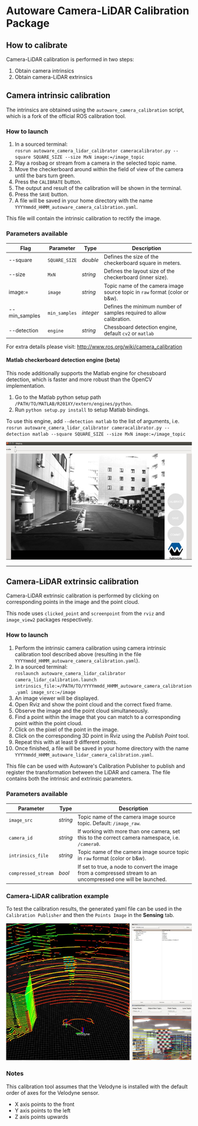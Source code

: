 # Autoware Camera-LiDAR Calibration Package

## How to calibrate

Camera-LiDAR calibration is performed in two steps:
1. Obtain camera intrinsics
1. Obtain camera-LiDAR extrinsics

## Camera intrinsic calibration

The intrinsics are obtained using the `autoware_camera_calibration` script, which is a fork of the official ROS calibration tool.

### How to launch
1. In a sourced terminal:\
`rosrun autoware_camera_lidar_calibrator cameracalibrator.py --square SQUARE_SIZE --size MxN image:=/image_topic`
1. Play a rosbag or stream from a camera in the selected topic name.
1. Move the checkerboard around within the field of view of the camera until the bars turn green.
1. Press the `CALIBRATE` button.
1. The output and result of the calibration will be shown in the terminal.
1. Press the `SAVE` button.
1. A file will be saved in your home directory with the name `YYYYmmdd_HHMM_autoware_camera_calibration.yaml`.

This file will contain the intrinsic calibration to rectify the image.

### Parameters available

Flag| Parameter| Type| Description|
-----|----------|-----|--------
--square|`SQUARE_SIZE`|*double* |Defines the size of the checkerboard square in meters.|
--size|`MxN`|*string* |Defines the layout size of the checkerboard (inner size).|
image:=|`image`|*string* |Topic name of the camera image source topic in `raw` format (color or b&w).|
--min_samples|`min_samples`|*integer* |Defines the minimum number of samples required to allow calibration.|
--detection|`engine`|*string*|Chessboard detection engine, default `cv2` or `matlab` |
For extra details please visit: http://www.ros.org/wiki/camera_calibration

#### Matlab checkerboard detection engine (beta)

This node additionally supports the Matlab engine for chessboard detection, which is faster and more robust than the OpenCV implementation.

1. Go to the Matlab python setup path `/PATH/TO/MATLAB/R201XY/extern/engines/python`.
1. Run `python setup.py install` to setup Matlab bindings.

To use this engine, add `--detection matlab` to the list of arguments, i.e.\
`rosrun autoware_camera_lidar_calibrator cameracalibrator.py --detection matlab --square SQUARE_SIZE --size MxN image:=/image_topic`

![Calibration](docs/camera_calibration.jpg "Autoware camera calibration")

---

## Camera-LiDAR extrinsic calibration

Camera-LiDAR extrinsic calibration is performed by clicking on corresponding points in the image and the point cloud.

This node uses `clicked_point` and `screenpoint` from the `rviz` and `image_view2` packages respectively.

### How to launch

1. Perform the intrinsic camera calibration using camera intrinsic calibration tool described above (resulting in the file `YYYYmmdd_HHMM_autoware_camera_calibration.yaml`).
1. In a sourced terminal:\
`roslaunch autoware_camera_lidar_calibrator camera_lidar_calibration.launch intrinsics_file:=/PATH/TO/YYYYmmdd_HHMM_autoware_camera_calibration.yaml image_src:=/image`
1. An image viewer will be displayed.
1. Open Rviz and show the point cloud and the correct fixed frame.
1. Observe the image and the point cloud simultaneously.
1. Find a point within the image that you can match to a corresponding point within the point cloud.
1. Click on the pixel of the point in the image.
1. Click on the corresponding 3D point in Rviz using the *Publish Point* tool.
1. Repeat this with at least 9 different points.
1. Once finished, a file will be saved in your home directory with the name
`YYYYmmdd_HHMM_autoware_lidar_camera_calibration.yaml`.

This file can be used with Autoware's Calibration Publisher to publish and register the transformation
between the LiDAR and camera. The file contains both the intrinsic and extrinsic parameters.

### Parameters available

Parameter| Type| Description|
----------|-----|--------
|`image_src`|*string* |Topic name of the camera image source topic. Default: `/image_raw`.|
|`camera_id`|*string* |If working with more than one camera, set this to the correct camera namespace, i.e. `/camera0`.|
|`intrinsics_file`|*string* |Topic name of the camera image source topic in `raw` format (color or b&w).|
|`compressed_stream`|*bool* |If set to true, a node to convert the image from a compressed stream to an uncompressed one will be launched.|

### Camera-LiDAR calibration example

To test the calibration results, the generated yaml file can be used in the `Calibration Publisher` and then the `Points Image` in the **Sensing** tab.

![Calibration](docs/camera_lidar_calibration.jpg "Successful camera lidar calibration")

### Notes

This calibration tool assumes that the Velodyne is installed with the default order of axes for the Velodyne sensor.
* X axis points to the front
* Y axis points to the left
* Z axis points upwards

